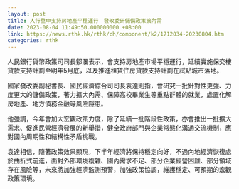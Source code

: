```yaml
---
layout: post
title: 人行重申支持房地產平穩運行　發改委研儲備政策擴內需
date: 2023-08-04 11:49:50.000000000 +08:00
link: https://news.rthk.hk/rthk/ch/component/k2/1712034-20230804.htm
categories: rthk
---
```


人民銀行貨幣政策司司長鄒瀾表示，會支持房地產市場平穩運行，延續實施保交樓貸款支持計劃至明年5月底，以及推進租賃住房貸款支持計劃在試點城市落地。

國家發改委副秘書長、國民經濟綜合司司長袁達則指，會研究一批針對性更強、力度更大的儲備政策，著力擴大內需、保障高校畢業生等重點群體的就業，處置化解房地產、地方債務金融等風險隱患。

他強調，今年會加大宏觀政策力度，除了延續一批階段性政策，亦會推出一批擴大需求、促進民營經濟發展的新舉措，健全政府部門與企業常態化溝通交流機制，應對國內周期性和結構性矛盾挑戰。

袁達相信，隨著政策效果顯現，下半年經濟將保持穩定向好，不過內地經濟恢復處於曲折式前進，面對外部環境複雜、國內需求不足、部分企業經營困難、部分領域存在風險等，未來將加強經濟監測預警，加強政策協調，維護穩定、可預期的宏觀政策環境。
